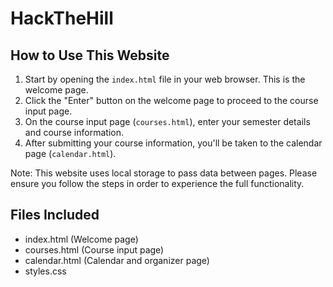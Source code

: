 # HackTheHill
## How to Use This Website

1. Start by opening the `index.html` file in your web browser. This is the welcome page.
2. Click the "Enter" button on the welcome page to proceed to the course input page.
3. On the course input page (`courses.html`), enter your semester details and course information.
4. After submitting your course information, you'll be taken to the calendar page (`calendar.html`).

Note: This website uses local storage to pass data between pages. Please ensure you follow the steps in order to experience the full functionality.

## Files Included
- index.html (Welcome page)
- courses.html (Course input page)
- calendar.html (Calendar and organizer page)
- styles.css

